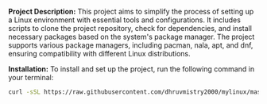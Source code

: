 **Project Description:**
This project aims to simplify the process of setting up a Linux environment with essential tools and configurations. It includes scripts to clone the project repository, check for dependencies, and install necessary packages based on the system's package manager. The project supports various package managers, including pacman, nala, apt, and dnf, ensuring compatibility with different Linux distributions.

**Installation:**
To install and set up the project, run the following command in your terminal:
```bash
curl -sSL https://raw.githubusercontent.com/dhruvmistry2000/mylinux/master/setup.sh | bash
```
